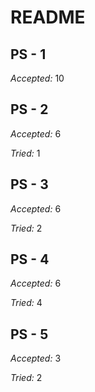 # README
## PS - 1
_Accepted:_ $10$

## PS - 2
_Accepted:_ $6$

_Tried:_ $1$

## PS - 3
_Accepted:_ $6$

_Tried:_ $2$

## PS - 4
_Accepted:_ $6$

_Tried:_ $4$

## PS - 5
_Accepted:_ $3$

_Tried:_ $2$
